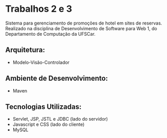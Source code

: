 # Trabalhos 2 e 3

Sistema para gerenciamento de promoções de hotel em sites de reservas. Realizado na disciplina de Desenvolvimento de Software para Web 1, do Departamento de Computação da UFSCar.

## Arquitetura:

* Modelo-Visão-Controlador

## Ambiente de Desenvolvimento:

* Maven

## Tecnologias Utilizadas:

* Servlet, JSP, JSTL e JDBC (lado do servidor)
* Javascript e CSS (lado do cliente)
* MySQL
